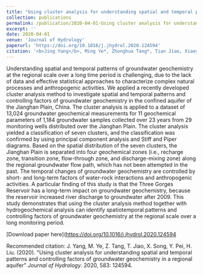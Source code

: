 ```yaml
---
title: "Using cluster analysis for understanding spatial and temporal patterns and controlling factors of groundwater geochemistry in a regional aquifer"
collection: publications
permalink: /publication/2020-04-01-Using cluster analysis for understanding spatial and temporal patterns and controlling factors of groundwater geochemistry in a regional aquifer
excerpt: ''
date: 2020-04-01
venue: 'Journal of Hydrology'
paperurl: 'https://doi.org/10.1016/j.jhydrol.2020.124594'
citation: '<b>Jing Yang</b>, Ming Ye*, Zhonghua Tang*, Tian Jiao, Xiaoyu Song, Yongzhen Pei, Honghua Liu. &quot;Using cluster analysis for understanding spatial and temporal patterns and controlling factors of groundwater geochemistry in a regional aquifer.&quot; <i>Journal of Hydrology</i>. 2020, 583: 124594.'
---
```

Understanding spatial and temporal patterns of groundwater geochemistry at the regional scale over a long time period is challenging, due to the lack of data and effective statistical approaches to characterize complex natural processes and anthropogenic activities. We applied a recently developed cluster analysis method to investigate spatial and temporal patterns and controlling factors of groundwater geochemistry in the confined aquifer of the Jianghan Plain, China. The cluster analysis is applied to a dataset of 13,024 groundwater geochemical measurements for 11 geochemical parameters of 1,184 groundwater samples collected over 23 years from 29 monitoring wells distributed over the Jianghan Plain. The cluster analysis yielded a classification of seven clusters, and the classification was confirmed by using principal component analysis and Stiff and Piper diagrams. Based on the spatial distribution of the seven clusters, the Jianghan Plain is separated into four geochemical zones (i.e., recharge zone, transition zone, flow-through zone, and discharge-mixing zone) along the regional groundwater flow path, which has not been attempted in the past. The temporal changes of groundwater geochemistry are controlled by short- and long-term factors of water-rock interactions and anthropogenic activities. A particular finding of this study is that the Three Gorges Reservoir has a long-term impact on groundwater geochemistry, because the reservoir increased river discharge to groundwater after 2009. This study demonstrates that using the cluster analysis method together with hydrogeochemical analysis can identify spatiotemporal patterns and controlling factors of groundwater geochemistry at the regional scale over a long monitoring period.

[Download paper here](https://doi.org/10.1016/j.jhydrol.2020.124594

Recommended citation: J. Yang, M. Ye, Z. Tang, T. Jiao, X. Song, Y. Pei, H. Liu. (2020). "Using cluster analysis for understanding spatial and temporal patterns and controlling factors of groundwater geochemistry in a regional aquifer" <i>Journal of Hydrology</i>. 2020, 583: 124594.
